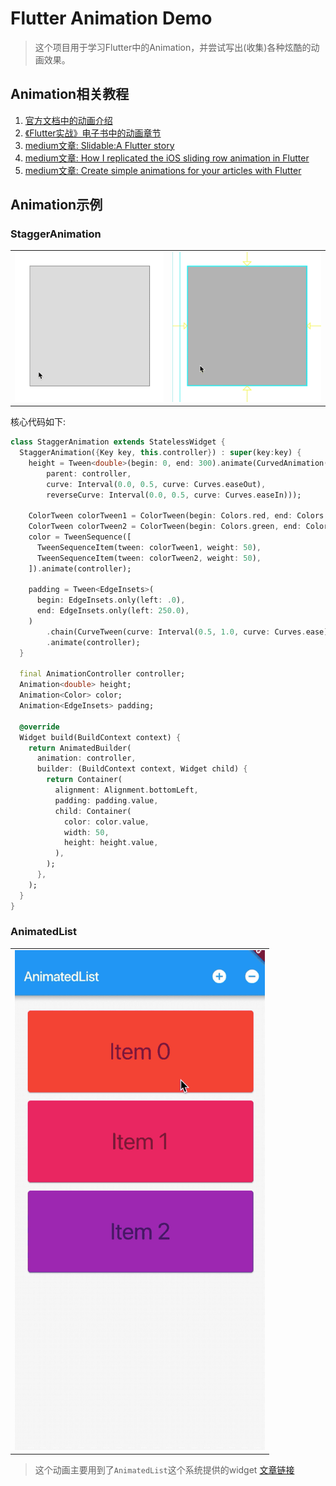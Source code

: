 # Flutter Animation Demo

>这个项目用于学习Flutter中的Animation，并尝试写出(收集)各种炫酷的动画效果。


## Animation相关教程
1. [官方文档中的动画介绍](https://flutter.io/docs/development/ui/animations)
2. [《Flutter实战》电子书中的动画章节](https://book.flutterchina.club/chapter9/)
3. [medium文章: Slidable:A Flutter story](https://medium.com/flutter-community/slidable-a-flutter-story-f4a5f55f6a96)
4. [medium文章: How I replicated the iOS sliding row animation in Flutter](https://medium.com/flutter-community/how-i-replicated-the-ios-row-animation-in-flutter-81dfe9b60040)
5. [medium文章: Create simple animations for your articles with Flutter](https://medium.com/flutter-community/create-simple-animations-for-your-articles-with-flutter-7769085108d1)

## Animation示例

### StaggerAnimation
<table>
  <tr>
    <td><img src="/assets/screenshot/stagger_animation_1.gif" /></td>
    <td><img src="/assets/screenshot/stagger_animation_2.gif" /></td>
  </tr>
</table>

核心代码如下:
```dart
class StaggerAnimation extends StatelessWidget {
  StaggerAnimation({Key key, this.controller}) : super(key:key) {
    height = Tween<double>(begin: 0, end: 300).animate(CurvedAnimation(
        parent: controller,
        curve: Interval(0.0, 0.5, curve: Curves.easeOut),
        reverseCurve: Interval(0.0, 0.5, curve: Curves.easeIn)));

    ColorTween colorTween1 = ColorTween(begin: Colors.red, end: Colors.green);
    ColorTween colorTween2 = ColorTween(begin: Colors.green, end: Colors.blue);
    color = TweenSequence([
      TweenSequenceItem(tween: colorTween1, weight: 50),
      TweenSequenceItem(tween: colorTween2, weight: 50),
    ]).animate(controller);

    padding = Tween<EdgeInsets>(
      begin: EdgeInsets.only(left: .0),
      end: EdgeInsets.only(left: 250.0),
    )
        .chain(CurveTween(curve: Interval(0.5, 1.0, curve: Curves.ease)))
        .animate(controller);
  }

  final AnimationController controller;
  Animation<double> height;
  Animation<Color> color;
  Animation<EdgeInsets> padding;

  @override
  Widget build(BuildContext context) {
    return AnimatedBuilder(
      animation: controller,
      builder: (BuildContext context, Widget child) {
        return Container(
          alignment: Alignment.bottomLeft,
          padding: padding.value,
          child: Container(
            color: color.value,
            width: 50,
            height: height.value,
          ),
        );
      },
    );
  }
}
```

### AnimatedList
<table>
  <tr>
    <td><img src="/assets/screenshot/animated_list_animation_1.gif" style="width:400px;" /></td>
  </tr>
</table>

>这个动画主要用到了`AnimatedList`这个系统提供的widget
>[文章链接](https://flutter.io/docs/catalog/samples/animated-list)
